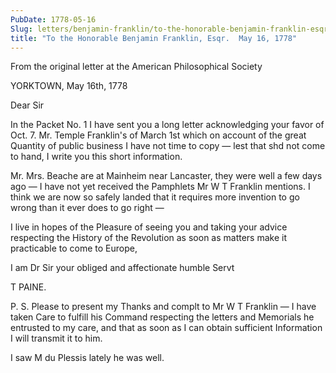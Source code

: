 ```yaml
---
PubDate: 1778-05-16
Slug: letters/benjamin-franklin/to-the-honorable-benjamin-franklin-esqr-may16-1778
title: "To the Honorable Benjamin Franklin, Esqr.  May 16, 1778"
---
```


   From the original letter at the American Philosophical Society

   YORKTOWN,  May 16th, 1778

   Dear Sir

   In the Packet No. 1 I have sent you a long letter acknowledging your favor
   of Oct. 7. Mr. Temple Franklin's of March 1st which on account of the
   great Quantity of public business I have not time to copy &mdash; lest that
   shd not come to hand, I write you this short information. 
   
   Mr. Mrs. Beache are at Mainheim near Lancaster, they were well a few days ago &mdash; 
   I have not yet received the Pamphlets Mr W T Franklin mentions. I think
   we are now so safely landed that it requires more invention to go wrong
   than it ever does to go right &mdash; 

   I live in hopes of the Pleasure of seeing you and taking your advice
   respecting the History of the Revolution as soon as matters make it
   practicable to come to Europe,

   I am Dr Sir your obliged and affectionate humble Servt

   T PAINE.

   P. S. Please to present my Thanks and complt to Mr W T Franklin &mdash; I
   have taken Care to fulfill his Command respecting the letters and
   Memorials he entrusted to my care, and that as soon as I can obtain
   sufficient Information I will transmit it to him.

   I saw M du Plessis lately he was well.


